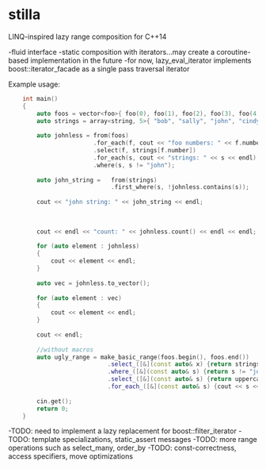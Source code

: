 # stilla
LINQ-inspired lazy range composition for C++14

-fluid interface
-static composition with iterators...may create a coroutine-based implementation in the future
-for now, lazy_eval_iterator implements boost::iterator_facade as a single pass traversal iterator

Example usage:
```C++
    int main()
    {
    	auto foos = vector<foo>{ foo(0), foo(1), foo(2), foo(3), foo(4) };
    	auto strings = array<string, 5>{ "bob", "sally", "john", "cindy", "mark"};
    
    	auto johnless = from(foos)
    				    .for_each(f, cout << "foo numbers: " << f.number << endl)
    				    .select(f, strings[f.number])
    				    .for_each(s, cout << "strings: " << s << endl)
    				    .where(s, s != "john");
    
    	auto john_string =   from(strings)
    						 .first_where(s, !johnless.contains(s));
    
    	cout << "john string: " << john_string << endl;
    				 
                     
    
    	cout << endl << "count: " << johnless.count() << endl << endl;
    
    	for (auto element : johnless)
    	{
    		cout << element << endl;
    	}
    
    	auto vec = johnless.to_vector();
    
    	for (auto element : vec)
    	{
    		cout << element << endl;
    	}
    
    	cout << endl;
    
    	//without macros
    	auto ugly_range = make_basic_range(foos.begin(), foos.end())
                            .select_([&](const auto& x) {return strings[(*x).number]; })
                            .where_([&](const auto& s) {return s != "john"; })
                            .select_([&](const auto& s) {return uppercase(*s); })
                            .for_each_([&](const auto& s) {cout << s << endl; });
    
    	cin.get();
    	return 0;
    }
```
-TODO: need to implement a lazy replacement for boost::filter_iterator
-TODO: template specializations, static_assert messages
-TODO: more range operations such as select_many, order_by
-TODO: const-correctness, access specifiers, move optimizations
